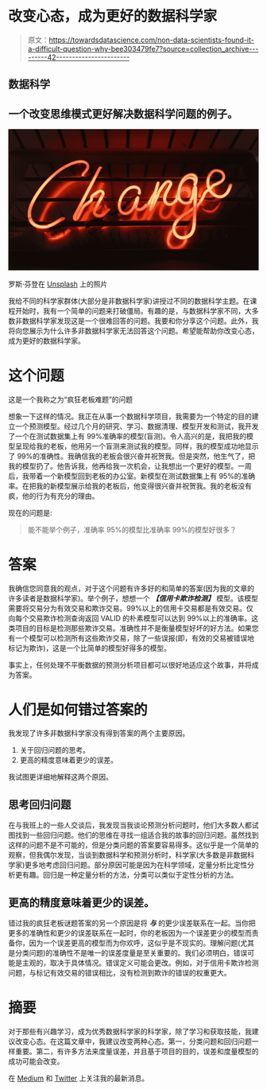 # 改变心态，成为更好的数据科学家

> 原文：<https://towardsdatascience.com/non-data-scientists-found-it-a-difficult-question-why-bee303479fe7?source=collection_archive---------42----------------------->

## 数据科学

## 一个改变思维模式更好解决数据科学问题的例子。

![](img/d30451f66f294b48045d6b6e1caca594.png)

罗斯·芬登在 [Unsplash](https://unsplash.com?utm_source=medium&utm_medium=referral) 上的照片

我给不同的科学家群体(大部分是非数据科学家)讲授过不同的数据科学主题。在课程开始时，我有一个简单的问题来打破僵局。有趣的是，与数据科学家不同，大多数非数据科学家发现这是一个很难回答的问题。我要和你分享这个问题。此外，我将向您展示为什么许多非数据科学家无法回答这个问题。希望能帮助你改变心态，成为更好的数据科学家。

# 这个问题

这是一个我称之为“疯狂老板难题”的问题

想象一下这样的情况。我正在从事一个数据科学项目，我需要为一个特定的目的建立一个预测模型。经过几个月的研究、学习、数据清理、模型开发和测试，我开发了一个在测试数据集上有 99%准确率的模型(盲测)。令人高兴的是，我把我的模型呈现给我的老板，他用另一个盲测来测试我的模型。同样，我的模型成功地显示了 99%的准确性。我确信我的老板会很兴奋并祝贺我。但是突然，他生气了，把我的模型扔了。他告诉我，他再给我一次机会，让我想出一个更好的模型。一周后，我带着一个新模型回到老板的办公室。新模型在测试数据集上有 95%的准确率。在把我的新模型展示给我的老板后，他变得很兴奋并祝贺我。我的老板没有疯，他的行为有充分的理由。

现在的问题是:

> 能不能举个例子，准确率 95%的模型比准确率 99%的模型好很多？

# 答案

我确信您同意我的观点，对于这个问题有许多好的和简单的答案(因为我的文章的许多读者是数据科学家)。举个例子，想想一个 ***【信用卡欺诈检测】*** 模型。该模型需要将交易分为有效交易和欺诈交易。99%以上的信用卡交易都是有效交易。仅向每个交易欺诈检测查询返回 VALID 的朴素模型可以达到 99%以上的准确率。这类项目的目标是检测那些欺诈交易。准确性并不是衡量模型好坏的好方法。如果您有一个模型可以检测所有这些欺诈交易，除了一些误报(即，有效的交易被错误地标记为欺诈)，这是一个比简单的模型好得多的模型。

事实上，任何处理不平衡数据的预测分析项目都可以很好地适应这个故事，并将成为答案。

# 人们是如何错过答案的

我发现了许多非数据科学家没有得到答案的两个主要原因。

1.  关于回归问题的思考。
2.  更高的精度意味着更少的误差。

我试图更详细地解释这两个原因。

## **思考回归问题**

在与我班上的一些人交谈后，我发现当我谈论预测分析问题时，他们大多数人都试图找到一些回归问题。他们的思维在寻找一组适合我的故事的回归问题。虽然找到这样的问题不是不可能的，但是分类问题的答案要容易得多。这似乎是一个简单的观察，但我偶尔发现，当谈到数据科学和预测分析时，科学家(大多数是非数据科学家)更多地考虑回归问题。部分原因可能是因为在科学领域，定量分析比定性分析更有趣。回归是一种定量分析的方法，分类可以类似于定性分析的方法。

## 更高的精度意味着更少的误差。

错过我的疯狂老板谜题答案的另一个原因是将 ***与*** 的更少误差联系在一起。当你把更多的准确性和更少的误差联系在一起时，你的老板因为一个误差更少的模型而责备你，因为一个误差更高的模型而为你欢呼，这似乎是不现实的。理解问题(尤其是分类问题)的准确性不是唯一的误差度量是至关重要的。我们必须明白，错误可能是主观的，取决于具体情况。错误定义可能会更改。例如，对于信用卡欺诈检测问题，与标记有效交易的错误相比，没有检测到欺诈的错误的权重更大。

# 摘要

对于那些有兴趣学习，成为优秀数据科学家的科学家，除了学习和获取技能，我建议改变心态。在这篇文章中，我建议改变两种心态。第一，分类问题和回归问题一样重要。第二，有许多方法来度量误差，并且基于项目的目的，误差和度量模型的成功可能会改变。

在 [Medium](https://tamimi-naser.medium.com/) 和 [Twitter](https://twitter.com/TamimiNas) 上关注我的最新消息。